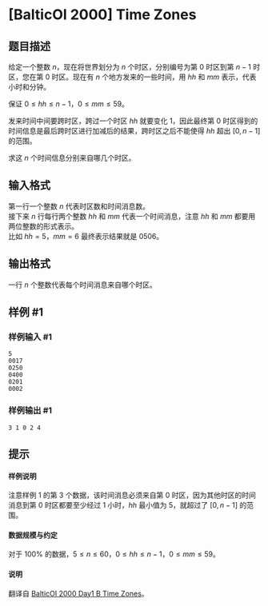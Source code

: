 # [BalticOI 2000] Time Zones

## 题目描述

给定一个整数 $n$，现在将世界划分为 $n$ 个时区，分别编号为第 $0$ 时区到第 $n-1$ 时区，您在第 $0$ 时区。现在有 $n$ 个地方发来的一些时间，用 $hh$ 和 $mm$ 表示，代表小时和分钟。

保证 $0 \le hh \le n-1$，$0 \le mm \le 59$。

发来时间中间要跨时区，跨过一个时区 $hh$ 就要变化 $1$，因此最终第 $0$ 时区得到的时间信息是最后跨时区进行加减后的结果，跨时区之后不能使得 $hh$ 超出 $[0,n-1]$ 的范围。

求这 $n$ 个时间信息分别来自哪几个时区。

## 输入格式

第一行一个整数 $n$ 代表时区数和时间消息数。     
接下来 $n$ 行每行两个整数 $hh$ 和 $mm$ 代表一个时间消息，注意 $hh$ 和 $mm$ 都要用两位整数的形式表示。    
比如 $hh=5$，$mm=6$ 最终表示结果就是 $0506$。

## 输出格式

一行 $n$ 个整数代表每个时间消息来自哪个时区。

## 样例 #1

### 样例输入 #1
```
5
0017
0250
0400
0201
0002
```

### 样例输出 #1

```
3 1 0 2 4
```

## 提示

#### 样例说明

注意样例 $1$ 的第 $3$ 个数据，该时间消息必须来自第 $0$ 时区，因为其他时区的时间消息到第 $0$ 时区都要至少经过 $1$ 小时，$hh$ 最小值为 $5$，就超过了 $[0,n-1]$ 的范围。

#### 数据规模与约定

对于 $100\%$ 的数据，$5 \le n \le 60$，$0 \le hh \le n-1$，$0 \le mm \le 59$。

#### 说明

翻译自 [BalticOI 2000 Day1 B Time Zones](https://boi.cses.fi/files/boi2000_day1.pdf)。
